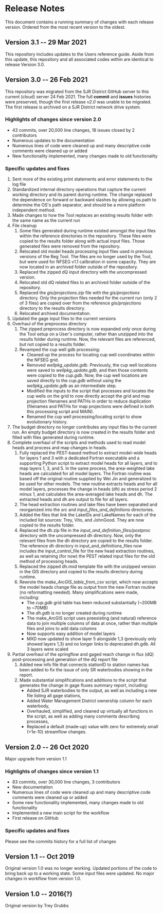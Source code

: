 # Release Notes
This document contains a running summary of changes with each release version. Ordered from the most recent version to the oldest.

## Version 3.1 -- 29 Mar 2021

This repository includes updates to the Users reference guide. Aside from this update, this repository and all associated codes within are identical to release Version 3.0. 

## Version 3.0 -- 26 Feb 2021

This repository was migrated from the SJR District GitHub server to this current (cloud) server 24 Feb 2021. The full **commit** and **issues** histories were preserved, though the first release *v2.0* was unable to be migrated. The first release is archived on a SJR District network drive system.

### Highlights of changes since version 2.0
- 43 commits, over 20,000 line changes, 18 issues closed by 2 contributors
- Numerous updates to the documentation
- Numerous lines of code were cleaned up and many descriptive code comments were cleaned up or added
- New functionality implemented, many changes made to old functionality

### Specific updates and fixes
1. Sent more of the existing print statements and error statements to the log file
2. Standardized internal directory operations that capture the current working directory and its parent during runtime. The change replaced the dependence on forward or backward slashes by allowing os.path to determine the OS's path separator, and should be a more platform independent method.
3. Made changes to how the Tool replaces an existing results folder with the same name as the current run
4. File cleanup
    1. Some files generated during runtime existed amongst the input files within the reference directories in the repository. These files were copied to the results folder along with actual input files. Those generated files were removed from the repository.
    2. Relocated old model heads processing input files used in previous versions of the Reg Tool. The files are no longer used by the Tool, but were used for NFSEG v1.1 calibration in some capacity. They are now located in an archived folder outside of the repository.
    3. Replaced the zipped dQ input directory with the uncompressed version.
    4. Relocated old dQ related files to an archived folder outside of the repository.
    5. Replaced the *gis/projections.zip* file with the *gis/projections* directory. Only the projection files needed for the current run (only 2 of 3 files) are copied over from the reference *gis/projections* directory to the results directory.
    6. Relocated archived documentation.
5. Updated the gage input files to the current versions
6. Overhaul of the preprocess directory
    1. The zipped preprocess directory is now expanded only once during the Tool setup on a User's computer, rather than unzipped into the results folder during runtime. Now, the relevant files are referenced, but not copied to a results folder.
    2. Revamped the cup well gdb processing:
        * Cleaned up the process for locating cup well coordinates within the NFSEG grid.
        * Removed *wellpkg_update.gdb*. Previously, the cup well locations were saved to *wellpkg_update.gdb*, and then those contents were copied to the *cup.gdb*. Now, the cup well locations are saved directly to the *cup.gdb* without using the *wellpkg_update.gdb* as an intermediate step.
        * Modified the inputs to the script that processes and locates the cup wells on the grid to now directly accept the grid and map projection filenames and PATHs in order to reduce duplication (filenames and PATHs for map projections were defined in both this processing script and MAIN).
        * Renamed the cup well processing/locating script to show evolutionary history.
7. The budget directory no longer contributes any input files to the current run. An empty budget directory is now created in the results folder and filled with files generated during runtime.
8. Complete overhaul of the scripts and methods used to read model heads and process and map changes in heads.
    1. Fully replaced the PEST-based method to extract model-wide heads for layers 1 and 3 with a dedicated Fortran executable and a supporting Python script to extract model heads for all layers, and to map layers 1, 3, and 5. In the same process, the area-weighted lake heads are calculated for all model layers. The Fortran routine was based off the original routine supplied by Wei Jin and generalized to be used for other models. The new routine extracts heads and for all model layers, processes the change in heads (dh) as stress period 2 minus 1, and calculates the area-averaged lake heads and dh. The extracted heads and dh are output to file for all layers.
    2. The head extraction routines and lake files have been separated and reorganized into the *src* and *input_files_and_definitions* directories.
    3. Added the files that link the LakeIDs and LakeNames for each of the included list sources: Trey, Vito, and JohnGood. They are now copied to the results folder.
    4. Replaced the dh.zip file in the *input_and_definition_files/postproc* directory with the uncompressed dh directory. Now, only the relevant files from the dh directory are copied to the results folder. The reference dh directory in input_and_definitions_files now includes the input_control_file for the new head extraction routines, as well as retaining (for now) the PEST related input files for the old method of processing heads.
    5. Replaced the zipped dh.mxd template file with the unzipped version in the GIS directory and copied to the results directory during runtime.
    6. Rewrote the *make_ArcGIS_table_from_csv* script, which now accepts the model heads change file as output from the new Fortran routine (no reformatting needed). Many simplifications were made, including:
        * The *cup.gdb* grid table has been reduced substantially (~200MB to ~70MB)
        * The *dh.gdb* is no longer created during runtime
        * The make_ArcGIS script uses preexisting (and natural) reference data to join multiple columns of data at once, rather than multiple files and joins to add data columns
        * Now supports easy addition of model layers
        * MXD now updated to show layer 5 alongside 1,3 (previously only showed layers 1,3) and no longer links to deprecated dh.gdb. All 3 layers were scaled
9. Partial overhaul of the springflow and gaged reach change in flux (dQ) post-processing and generation of the dQ report file
    1. Added new info file that connects stationID to station names has been added to fix the issue of only SR waterbodies showing in the report.
    2. Made substantial simplifications and additions to the script that generates the change in gage fluxes summary report, including:
        * Added SJR waterbodies to the output, as well as including a new file listing all gage stations,
        * Added Water Management District ownership column for each waterbody,
        * Overhauled, simplified, and cleaned up virtually all functions in the script, as well as adding many comments describing processes,
        * Replaced a default (made-up) value with zero for extremely small (>1e-10) streamflow changes.

## Version 2.0 -- 26 Oct 2020
Major upgrade from version 1.1

### Highlights of changes since version 1.1
- 83 commits, over 30,000 line changes, 3 contributors
- New documentation
- Numerous lines of code were cleaned up and many descriptive code comments were cleaned up or added
- Some new functionality implemented, many changes made to old functionality
- Implemented a new main script for the workflow
- First release on GitHub

### Specific updates and fixes
Please see the commits history for a full list of changes

## Version 1.1 -- Oct 2019
Original version 1.0 was no longer working. Updated portions of the code to bring back up to a working state. Some input files were updated. No major changes in workflow from version 1.0.

## Version 1.0 -- 2016(?)
Original version by Trey Grubbs
